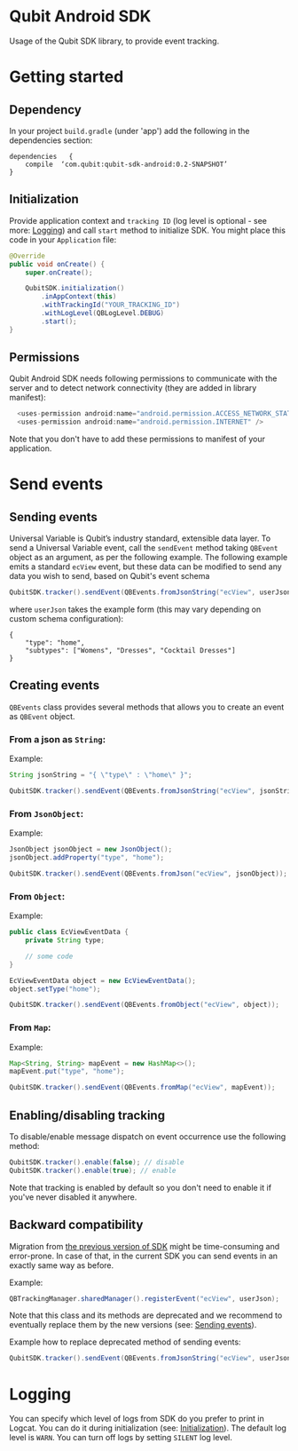 # Qubit Android SDK

Usage of the Qubit SDK library, to provide event tracking.

# Getting started

## Dependency

In your project `build.gradle` (under 'app') add the following in the dependencies section:

```
dependencies   {
    compile  ‘com.qubit:qubit-sdk-android:0.2-SNAPSHOT’
}
```

## Initialization

Provide application context and `tracking ID` (log level is optional - see more: [Logging](#logging)) and call `start` method to initialize SDK. You might place this code in your `Application` file:

```java
@Override
public void onCreate() {
    super.onCreate();

    QubitSDK.initialization()
        .inAppContext(this)
        .withTrackingId("YOUR_TRACKING_ID")
        .withLogLevel(QBLogLevel.DEBUG)
        .start();
}
```

## Permissions
Qubit Android SDK needs following permissions to communicate with the server and to detect network connectivity (they are added in library manifest):

```java
  <uses-permission android:name="android.permission.ACCESS_NETWORK_STATE"/>
  <uses-permission android:name="android.permission.INTERNET" />
```

Note that you don't have to add these permissions to manifest of your application.

# Send events

## Sending events
Universal Variable is Qubit’s industry standard, extensible data layer. To send a Universal Variable event, call the `sendEvent` method taking `QBEvent` object as an argument, as per the following example. The following example emits a standard `ecView` event, but these data can be modified to send any data you wish to send, based on Qubit's event schema

```java
QubitSDK.tracker().sendEvent(QBEvents.fromJsonString("ecView", userJson));
```

where `userJson` takes the example form (this may vary depending on custom schema configuration):

```
{
    "type": "home",
    "subtypes": ["Womens", "Dresses", "Cocktail Dresses"]
}
```

## Creating events

`QBEvents` class provides several methods that allows you to create an event as `QBEvent` object.

### From a json as `String`:

Example:

```java
String jsonString = "{ \"type\" : \"home\" }";

QubitSDK.tracker().sendEvent(QBEvents.fromJsonString("ecView", jsonString));
```

### From `JsonObject`:

Example:

```java
JsonObject jsonObject = new JsonObject();
jsonObject.addProperty("type", "home");

QubitSDK.tracker().sendEvent(QBEvents.fromJson("ecView", jsonObject));
```

### From `Object`:

Example:

```java
public class EcViewEventData {
    private String type;

    // some code
}
```

```java
EcViewEventData object = new EcViewEventData();
object.setType("home");

QubitSDK.tracker().sendEvent(QBEvents.fromObject("ecView", object));
```

### From `Map`:

Example:

```java
Map<String, String> mapEvent = new HashMap<>();
mapEvent.put("type", "home");

QubitSDK.tracker().sendEvent(QBEvents.fromMap("ecView", mapEvent));
```

## Enabling/disabling tracking
To disable/enable message dispatch on event occurrence use the following method:

```java
QubitSDK.tracker().enable(false); // disable
QubitSDK.tracker().enable(true); // enable
```

Note that tracking is enabled by default so you don't need to enable it if you've never disabled it anywhere.

## Backward compatibility

Migration from [the previous version of SDK](https://github.com/qubitdigital/android-tracker) might be time-consuming and error-prone.
In case of that, in the current SDK you can send events in an exactly same way as before.

Example:

```java
QBTrackingManager.sharedManager().registerEvent("ecView", userJson);
```

Note that this class and its methods are deprecated and we recommend to eventually replace them by the new versions (see: [Sending events](#sending-events)).

Example how to replace deprecated method of sending events:

```java
QubitSDK.tracker().sendEvent(QBEvents.fromJsonString("ecView", userJson));
```

# Logging

You can specify which level of logs from SDK do you prefer to print in Logcat. You can do it during initialization (see: [Initialization](#initialization)). The default log level is `WARN`. You can turn off logs by setting `SILENT` log level.
